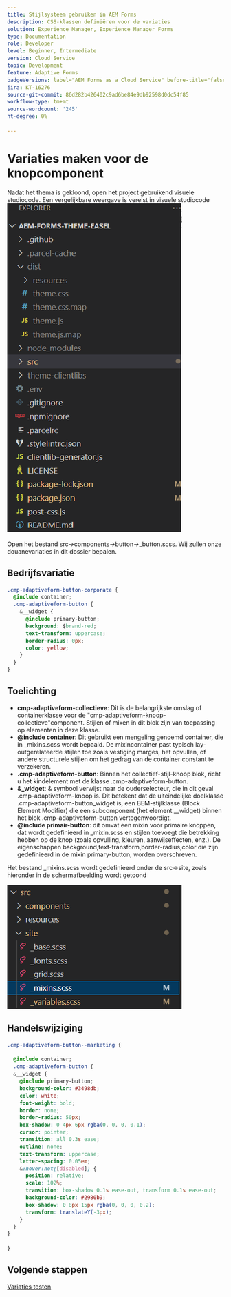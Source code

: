 ```yaml
---
title: Stijlsysteem gebruiken in AEM Forms
description: CSS-klassen definiëren voor de variaties
solution: Experience Manager, Experience Manager Forms
type: Documentation
role: Developer
level: Beginner, Intermediate
version: Cloud Service
topic: Development
feature: Adaptive Forms
badgeVersions: label="AEM Forms as a Cloud Service" before-title="false"
jira: KT-16276
source-git-commit: 86d282b426402c9ad6be84e9db92598d0dc54f85
workflow-type: tm+mt
source-wordcount: '245'
ht-degree: 0%

---
```


# Variaties maken voor de knopcomponent

Nadat het thema is gekloond, open het project gebruikend visuele studiocode. Een vergelijkbare weergave is vereist
in visuele studiocode
![ projectontdekkingsreiziger ](assets/easel-theme.png)

Open het bestand src->components->button->_button.scss. Wij zullen onze douanevariaties in dit dossier bepalen.

## Bedrijfsvariatie

```css
.cmp-adaptiveform-button-corporate {
  @include container;
  .cmp-adaptiveform-button {
    &__widget {
      @include primary-button;
      background: $brand-red;
      text-transform: uppercase;
      border-radius: 0px;
      color: yellow;
    }
  }
}
```

## Toelichting

* **cmp-adaptiveform-collectieve**: Dit is de belangrijkste omslag of containerklasse voor de &quot;cmp-adaptiveform-knoop-collectieve&quot;component.
Stijlen of mixen in dit blok zijn van toepassing op elementen in deze klasse.
* **@include container**: Dit gebruikt een mengeling genoemd container, die in _mixins.scss wordt bepaald. De mixincontainer past typisch lay-outgerelateerde stijlen toe zoals vestiging marges, het opvullen, of andere structurele stijlen om het gedrag van de container constant te verzekeren.
* **.cmp-adaptiveform-button**: Binnen het collectief-stijl-knoop blok, richt u het kindelement met de klasse .cmp-adaptiveform-button.
* **&amp;_widget**: &amp; symbool verwijst naar de ouderselecteur, die in dit geval .cmp-adaptiveform-knoop is.
Dit betekent dat de uiteindelijke doelklasse .cmp-adaptiveform-button_widget is, een BEM-stijlklasse (Block Element Modifier) die een subcomponent (het element __widget) binnen het blok .cmp-adaptiveform-button vertegenwoordigt.
* **@include primair-button**: dit omvat een mixin voor primaire knoppen, dat wordt gedefinieerd in _mixin.scss en stijlen toevoegt die betrekking hebben op de knop (zoals opvulling, kleuren, aanwijseffecten, enz.). De eigenschappen background,text-transform,border-radius,color die zijn gedefinieerd in de mixin primary-button, worden overschreven.

Het bestand _mixins.scss wordt gedefinieerd onder de src->site, zoals hieronder in de schermafbeelding wordt getoond

![ mixin.scss ](assets/mixins.png)

## Handelswijziging

```css
.cmp-adaptiveform-button--marketing {
  
  @include container;
  .cmp-adaptiveform-button {
  &__widget {
    @include primary-button;
    background-color: #3498db;
    color: white;
    font-weight: bold;
    border: none;
    border-radius: 50px;
    box-shadow: 0 4px 6px rgba(0, 0, 0, 0.1);
    cursor: pointer;
    transition: all 0.3s ease;
    outline: none;
    text-transform: uppercase;
    letter-spacing: 0.05em;
    &:hover:not([disabled]) {
      position: relative;
      scale: 102%;
      transition: box-shadow 0.1s ease-out, transform 0.1s ease-out;
      background-color: #2980b9;
      box-shadow: 0 8px 15px rgba(0, 0, 0, 0.2);
      transform: translateY(-3px);
    }
  }
}
  
}
```

## Volgende stappen

[Variaties testen](./build.md)


